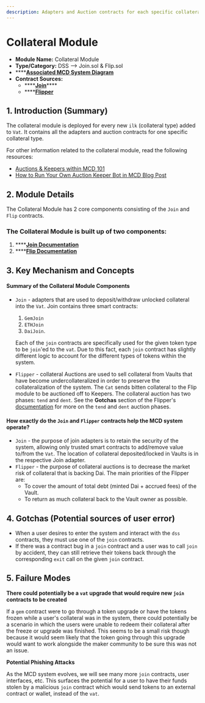 ```yaml
---
description: Adapters and Auction contracts for each specific collateral type
---
```


# Collateral Module

* **Module Name:** Collateral Module
* **Type/Category:** DSS —&gt; Join.sol & Flip.sol
* \*\*\*\*[**Associated MCD System Diagram**](https://github.com/makerdao/dss/wiki)
* **Contract Sources:** 
  * \*\*\*\*[**Join**](https://github.com/makerdao/dss/blob/master/src/join.sol)\*\*\*\*
  * \*\*\*\*[**Flipper**](https://github.com/makerdao/dss/blob/master/src/flip.sol)

## 1. Introduction \(Summary\)

The collateral module is deployed for every new `ilk` \(collateral type\) added to `Vat`. It contains all the adapters and auction contracts for one specific collateral type.

For other information related to the collateral module, read the following resources:

* [Auctions & Keepers within MCD 101](https://github.com/makerdao/developerguides/blob/master/keepers/auctions/auctions-101.md)
* [How to Run Your Own Auction Keeper Bot in MCD Blog Post](https://blog.makerdao.com/how-to-run-your-own-auction-keeper-bot-in-mcd/)

## 2. Module Details

The Collateral Module has 2 core components consisting of the `Join` and `Flip` contracts.

### The Collateral Module is built up of two components:

1. \*\*\*\*[**Join Documentation**](https://docs.makerdao.com/smart-contract-modules/collateral-module/join-detailed-documentation)
2. \*\*\*\*[**Flip Documentation**](https://docs.makerdao.com/smart-contract-modules/collateral-module/flipper-detailed-documentation)

## 3. Key Mechanism and Concepts

#### Summary of the **Collateral Module Components**

* `Join` - adapters that are used to deposit/withdraw unlocked collateral into the `Vat`. Join contains three smart contracts:

  1. `GemJoin`
  2. `ETHJoin`
  3. `DaiJoin`.

  Each of the `join` contracts are specifically used for the given token type to be `join`'ed to the `vat`. Due to this fact, each `join` contract has slightly different logic to account for the different types of tokens within the system.

* `Flipper` - collateral Auctions are used to sell collateral from Vaults that have become undercollateralized in order to preserve the collateralization of the system. The `Cat` sends bitten collateral to the Flip module to be auctioned off to Keepers. The collateral auction has two phases: `tend` and `dent`. See the **Gotchas** section of the Flipper's [documentation](https://docs.makerdao.com/smart-contract-modules/collateral-module/flipper-detailed-documentation) for more on the `tend` and `dent` auction phases.

#### How exactly do the `Join` and `Flipper` contracts help the MCD system operate?

* `Join` - the purpose of join adapters is to retain the security of the system, allowing only trusted smart contracts to add/remove value to/from the `Vat`. The location of collateral deposited/locked in Vaults is in the respective Join adapter.
* `Flipper` - the purpose of collateral auctions is to decrease the market risk of collateral that is backing Dai. The main priorities of the Flipper are:
  * To cover the amount of total debt \(minted Dai + accrued fees\) of the Vault.
  * To return as much collateral back to the Vault owner as possible.

## 4. Gotchas \(Potential sources of user error\)

* When a user desires to enter the system and interact with the `dss` contracts, they must use one of the `join` contracts.
* If there was a contract bug in a `join` contract and a user was to call `join` by accident, they can still retrieve their tokens back through the corresponding `exit` call on the given `join` contract.

## 5. Failure Modes

**There could potentially be a `vat` upgrade that would require new `join` contracts to be created**

If a `gem` contract were to go through a token upgrade or have the tokens frozen while a user's collateral was in the system, there could potentially be a scenario in which the users were unable to redeem their collateral after the freeze or upgrade was finished. This seems to be a small risk though because it would seem likely that the token going through this upgrade would want to work alongside the maker community to be sure this was not an issue.

**Potential Phishing Attacks**

As the MCD system evolves, we will see many more `join` contracts, user interfaces, etc. This surfaces the potential for a user to have their funds stolen by a malicious `join` contract which would send tokens to an external contract or wallet, instead of the `vat`.

